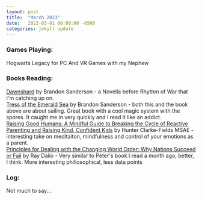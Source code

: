 ```yaml
---
layout: post
title:  "March 2023"
date:   2023-03-01 00:00:00 -0500
categories: jekyll update
---
```


### Games Playing:
Hogwarts Legacy for PC
And VR Games with my Nephew


### Books Reading:
[Dawnshard][ds] by Brandon Sanderson - a Novella before Rhythm of War that I'm catching up on.<br>
[Tress of the Emerald Sea][tress] by Brandon Sanderson - both this and the book above are about sailing. Great book with a cool magic system with the spores. It caught me in very quickly and I read it like an addict.<br>
[Raising Good Humans: A Mindful Guide to Breaking the Cycle of Reactive Parenting and Raising Kind, Confident Kids][humans] by Hunter Clarke-Fields MSAE - interesting take on meditaiton, mindfulness and control of your emotions as a parent.<br>
[Principles for Dealing with the Changing World Order: Why Nations Succeed or Fail][ray] by Ray Dalio - Very similar to Peter's book I read a month ago, better, I think. More interesting philiosophical, less data points<br>


### Log:
Not much to say...


[ds]: https://www.amazon.com/Audible-Dawnshard-Stormlight-Archive/dp/B0B75LSVVX/ref=sr_1_1?crid=2VVMH2WWXF9XW&keywords=dawnshard+sanderson&qid=1678912932&sprefix=dawnshar+sanderson%2Caps%2C101&sr=8-1
[tress]: https://www.amazon.com/Trenza-del-Esmeralda-Tress-Emerald/dp/B0BT256RGS/ref=sr_1_1?crid=1LE2QQC6RYTI7&keywords=brandon+sanderson+tress&qid=1678913089&s=audible&sprefix=brandon+sanderson+tress%2Caudible%2C97&sr=1-1
[humans]: https://www.amazon.com/Raising-Good-Humans-Parenting-Confident/dp/B08FW8M7WG/ref=sr_1_1?keywords=raising+good+humans&qid=1678913227&s=audible&sprefix=raising%2Caudible%2C97&sr=1-1
[ray]: https://www.amazon.com/Changing-World-Order-Nations-Succeed/dp/B0873ZP8NG/ref=sr_1_3?keywords=mark+dalio&sr=8-3
